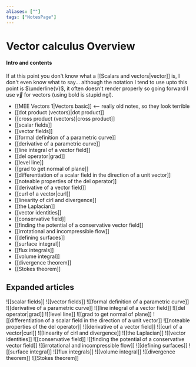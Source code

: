 ```yaml
---
aliases: [""]
tags: ["NotesPage"]
---
```


# Vector calculus Overview

#### Intro and contents
If at this point you don't know what a [[Scalars and vectors|vector]] is, I don't even know what to say... although the notation I tend to use upto this point is $\underline{v}$, it often doesn't render properly so going forward I use $\vec{v}$ for vectors (using bold is stupid ngl).
- [[MEE Vectors 1|Vectors basic]] <-- really old notes, so they look terrible
- [[dot product (vectors)|dot product]]
- [[cross product (vectors)|cross product]]
- [[scalar fields]]
- [[vector fields]]
- [[formal definition of a parametric curve]]
- [[derivative of a parametric curve]]
- [[line integral of a vector field]]
- [[del operator|grad]]
- [[level line]]
- [[grad to get normal of plane]]
- [[differentiation of a scalar field in the direction of a unit vector]]
- [[noteable properties of the del operator]]
- [[derivative of a vector field]]
- [[curl of a vector|curl]]
- [[linearity of cirl and divergence]]
- [[the Laplacian]]
- [[vector identities]]
- [[conservative field]]
- [[finding the potential of a conservative vector field]]
- [[irrotational and incompressible flow]]
- [[defining surfaces]]
- [[surface integral]]
- [[flux integrals]]
- [[volume integral]]
- [[divergence theorem]]
- [[Stokes theorem]]


## Expanded articles
![[scalar fields]]
![[vector fields]]
![[formal definition of a parametric curve]]
![[derivative of a parametric curve]]
![[line integral of a vector field]]
![[del operator|grad]]
![[level line]]
![[grad to get normal of plane]]
![[differentiation of a scalar field in the direction of a unit vector]]
![[noteable properties of the del operator]]
![[derivative of a vector field]]
![[curl of a vector|curl]]
![[linearity of cirl and divergence]]
![[the Laplacian]]
![[vector identities]]
![[conservative field]]
![[finding the potential of a conservative vector field]]
![[irrotational and incompressible flow]]
![[defining surfaces]]
![[surface integral]]
![[flux integrals]]
![[volume integral]]
![[divergence theorem]]
![[Stokes theorem]]